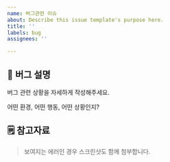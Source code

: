 ```yaml
---
name: 버그관련 이슈
about: Describe this issue template's purpose here.
title: ''
labels: bug
assignees: ''

---
```


## 🐛 버그 설명
버그 관련 상황을 자세하게 작성해주세요.

어떤 환경, 어떤 행동, 어떤 상황인지?

## 🗒 참고자료
> 보여지는 에러인 경우 스크린샷도 함께 첨부합니다.
